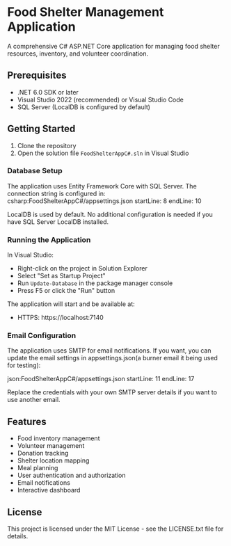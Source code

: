 # Food Shelter Management Application

A comprehensive C# ASP.NET Core application for managing food shelter resources, inventory, and volunteer coordination.

## Prerequisites

- .NET 6.0 SDK or later
- Visual Studio 2022 (recommended) or Visual Studio Code
- SQL Server (LocalDB is configured by default)

## Getting Started

1. Clone the repository
2. Open the solution file `FoodShelterAppC#.sln` in Visual Studio

### Database Setup

The application uses Entity Framework Core with SQL Server. The connection string is configured in:
csharp:FoodShelterAppC#/appsettings.json
startLine: 8
endLine: 10


LocalDB is used by default. No additional configuration is needed if you have SQL Server LocalDB installed.

### Running the Application

In Visual Studio:
- Right-click on the project in Solution Explorer
- Select "Set as Startup Project"
- Run ```Update-Database``` in the package manager console
- Press F5 or click the "Run" button

The application will start and be available at:
- HTTPS: https://localhost:7140

### Email Configuration

The application uses SMTP for email notifications. If you want, you can update the email settings in appsettings.json(a burner email it being used for testing):

json:FoodShelterAppC#/appsettings.json
startLine: 11
endLine: 17


Replace the credentials with your own SMTP server details if you want to use another email.

## Features

- Food inventory management
- Volunteer management
- Donation tracking
- Shelter location mapping
- Meal planning
- User authentication and authorization
- Email notifications
- Interactive dashboard

## License

This project is licensed under the MIT License - see the LICENSE.txt file for details.
